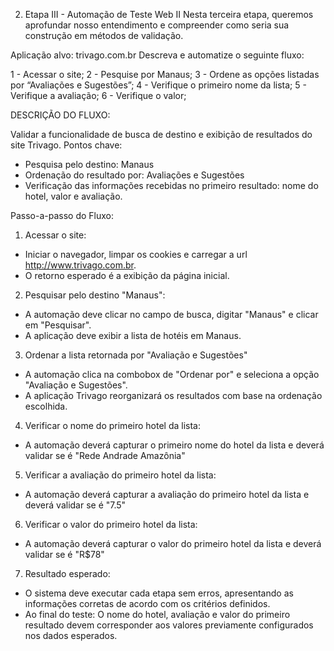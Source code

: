 2) Etapa III - Automação de Teste Web II
Nesta terceira etapa, queremos aprofundar nosso entendimento e compreender como seria sua construção em métodos de validação. 

Aplicação alvo: trivago.com.br 
Descreva e automatize o seguinte fluxo: 

1 - Acessar o site; 
2 - Pesquise por Manaus; 
3 - Ordene as opções listadas por “Avaliações e Sugestões”; 
4 - Verifique o primeiro nome da lista; 
5 - Verifique a avaliação; 
6 - Verifique o valor;


DESCRIÇÃO DO FLUXO:

Validar a funcionalidade de busca de destino e exibição de resultados do site Trivago. Pontos chave:
- Pesquisa pelo destino: Manaus
- Ordenação do resultado por: Avaliações e Sugestões
- Verificação das informações recebidas no primeiro resultado: nome do hotel, valor e avaliação.

Passo-a-passo do Fluxo:
1. Acessar o site:
- Iniciar o navegador, limpar os cookies e carregar a url http://www.trivago.com.br.
- O retorno esperado é a exibição da página inicial.

2. Pesquisar pelo destino "Manaus":
- A automação deve clicar no campo de busca, digitar "Manaus" e clicar em "Pesquisar".
- A aplicação deve exibir a lista de hotéis em Manaus.

3. Ordenar a lista retornada por "Avaliação e Sugestões"
- A automação clica na combobox de "Ordenar por" e seleciona a opção "Avaliação e Sugestões".
- A aplicação Trivago reorganizará os resultados com base na ordenação escolhida.

4. Verificar o nome do primeiro hotel da lista:
- A automação deverá capturar o primeiro nome do hotel da lista e deverá validar se é "Rede Andrade Amazônia"

5. Verificar a avaliação do primeiro hotel da lista:
- A automação deverá capturar a avaliação do primeiro hotel da lista e deverá validar se é "7.5"

6. Verificar o valor do primeiro hotel da lista:
- A automação deverá capturar o valor do primeiro hotel da lista e deverá validar se é "R$78"

7. Resultado esperado: 
- O sistema deve executar cada etapa sem erros, apresentando as informações corretas de acordo com os critérios definidos.
- Ao final do teste: O nome do hotel, avaliação e valor do primeiro resultado devem corresponder aos valores previamente configurados nos dados esperados.
